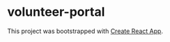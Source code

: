 # volunteer-portal

This project was bootstrapped with [Create React App](https://github.com/facebook/create-react-app).
